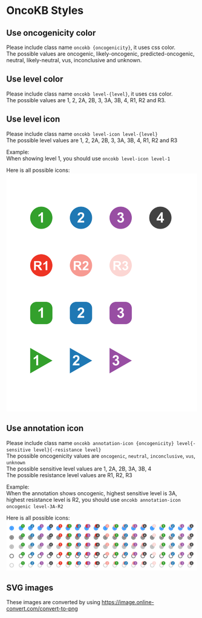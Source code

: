 # OncoKB Styles

## Use oncogenicity color
Please include class name `oncokb {oncogenicity}`, it uses css color.  
The possible values are oncogenic, likely-oncogenic, predicted-oncogenic, neutral, likely-neutral, vus, inconclusive and unknown.  

## Use level color
Please include class name `oncokb level-{level}`, it uses css color.  
The possible values are 1, 2, 2A, 2B, 3, 3A, 3B, 4, R1, R2 and R3.  

## Use level icon
Please include class name `oncokb level-icon level-{level}`  
The possible level values are 1, 2, 2A, 2B, 3, 3A, 3B, 4, R1, R2 and R3

Example:  
When showing level 1, you should use `oncokb level-icon level-1`  

Here is all possible icons:  
![OncoKB Levle Icons](images/v4/level-icons.png )


## Use annotation icon
Please include class name `oncokb annotation-icon {oncogenicity} level{-sensitive level}{-resistance level}`  
The possible oncogenicity values are `oncogenic`, `neutral`, `inconclusive`, `vus`, `unknown`  
The possible sensitive level values are 1, 2A, 2B, 3A, 3B, 4  
The possible resistance level values are R1, R2, R3  

Example:  
When the annotation shows oncogenic, highest sensitive level is 3A, highest resistance level is R2, you should use `oncokb annotation-icon oncogenic level-3A-R2` 

Here is all possible icons:  
![OncoKB Annotation Icons](images/v4/annotation-icons.png)

## SVG images
These images are converted by using https://image.online-convert.com/convert-to-png
